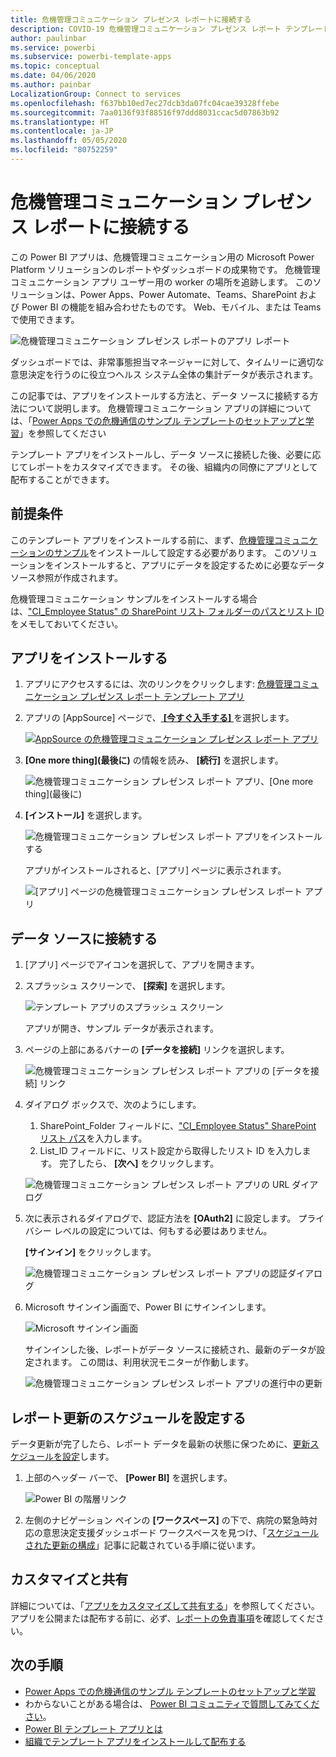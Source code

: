 ```yaml
---
title: 危機管理コミュニケーション プレゼンス レポートに接続する
description: COVID-19 危機管理コミュニケーション プレゼンス レポート テンプレート アプリを取得してインストールする方法、およびデータに接続する方法
author: paulinbar
ms.service: powerbi
ms.subservice: powerbi-template-apps
ms.topic: conceptual
ms.date: 04/06/2020
ms.author: painbar
LocalizationGroup: Connect to services
ms.openlocfilehash: f637bb10ed7ec27dcb3da07fc04cae39328ffebe
ms.sourcegitcommit: 7aa0136f93f88516f97ddd8031ccac5d07863b92
ms.translationtype: HT
ms.contentlocale: ja-JP
ms.lasthandoff: 05/05/2020
ms.locfileid: "80752259"
---
```

# <a name="connect-to-the-crisis-communication-presence-report"></a>危機管理コミュニケーション プレゼンス レポートに接続する

この Power BI アプリは、危機管理コミュニケーション用の Microsoft Power Platform ソリューションのレポートやダッシュボードの成果物です。 危機管理コミュニケーション アプリ ユーザー用の worker の場所を追跡します。 このソリューションは、Power Apps、Power Automate、Teams、SharePoint および Power BI の機能を組み合わせたものです。 Web、モバイル、または Teams で使用できます。

![危機管理コミュニケーション プレゼンス レポートのアプリ レポート](media/service-connect-to-crisis-communication-presence-report/service-crisis-communication-presence-report.png)

ダッシュボードでは、非常事態担当マネージャーに対して、タイムリーに適切な意思決定を行うのに役立つヘルス システム全体の集計データが表示されます。

この記事では、アプリをインストールする方法と、データ ソースに接続する方法について説明します。 危機管理コミュニケーション アプリの詳細については、「[Power Apps での危機通信のサンプル テンプレートのセットアップと学習](https://docs.microsoft.com/powerapps/maker/canvas-apps/sample-crisis-communication-app)」を参照してください

テンプレート アプリをインストールし、データ ソースに接続した後、必要に応じてレポートをカスタマイズできます。 その後、組織内の同僚にアプリとして配布することができます。

## <a name="prerequisites"></a>前提条件

このテンプレート アプリをインストールする前に、まず、[危機管理コミュニケーションのサンプル](https://docs.microsoft.com/powerapps/maker/canvas-apps/sample-crisis-communication-app)をインストールして設定する必要があります。 このソリューションをインストールすると、アプリにデータを設定するために必要なデータソース参照が作成されます。

危機管理コミュニケーション サンプルをインストールする場合は、["CI_Employee Status" の SharePoint リスト フォルダーのパスとリスト ID](https://docs.microsoft.com/powerapps/maker/canvas-apps/sample-crisis-communication-app#monitor-office-absences-with-power-bi) をメモしておいてください。

## <a name="install-the-app"></a>アプリをインストールする

1. アプリにアクセスするには、次のリンクをクリックします: [危機管理コミュニケーション プレゼンス レポート テンプレート アプリ](https://appsource.microsoft.com/en-us/product/power-bi/pbi-contentpacks.crisiscomms)

1. アプリの [AppSource] ページで、[ **[今すぐ入手する]** ](https://appsource.microsoft.com/en-us/product/power-bi/pbi-contentpacks.crisiscomms) を選択します。

    [![AppSource の危機管理コミュニケーション プレゼンス レポート アプリ](media/service-connect-to-crisis-communication-presence-report/service-crisis-communication-presence-report-app-appsource-get-it-now.png)](https://appsource.microsoft.com/en-us/product/power-bi/pbi-contentpacks.crisiscomms)

1. **[One more thing]\(最後に\)** の情報を読み、 **[続行]** を選択します。

    ![危機管理コミュニケーション プレゼンス レポート アプリ、[One more thing]\(最後に\)](media/service-connect-to-crisis-communication-presence-report/service-crisis-communication-presence-report-1-more-thing.png)

1. **[インストール]** を選択します。 

    ![危機管理コミュニケーション プレゼンス レポート アプリをインストールする](media/service-connect-to-crisis-communication-presence-report/service-crisis-communication-presence-report-select-install.png)

    アプリがインストールされると、[アプリ] ページに表示されます。

   ![[アプリ] ページの危機管理コミュニケーション プレゼンス レポート アプリ](media/service-connect-to-crisis-communication-presence-report/service-crisis-communication-presence-report-app-apps-page-icon.png)

## <a name="connect-to-data-sources"></a>データ ソースに接続する

1. [アプリ] ページでアイコンを選択して、アプリを開きます。

1. スプラッシュ スクリーンで、 **[探索]** を選択します。

   ![テンプレート アプリのスプラッシュ スクリーン](media/service-connect-to-crisis-communication-presence-report/service-crisis-communication-presence-report-app-splash-screen.png)

   アプリが開き、サンプル データが表示されます。

1. ページの上部にあるバナーの **[データを接続]** リンクを選択します。

   ![危機管理コミュニケーション プレゼンス レポート アプリの [データを接続] リンク](media/service-connect-to-crisis-communication-presence-report/service-crisis-communication-presence-report-app-connect-data.png)

1. ダイアログ ボックスで、次のようにします。
   1. SharePoint_Folder フィールドに、["CI_Employee Status" SharePoint リスト パス](https://docs.microsoft.com/powerapps/maker/canvas-apps/sample-crisis-communication-app#monitor-office-absences-with-power-bi)を入力します。
   1. List_ID フィールドに、リスト設定から取得したリスト ID を入力します。 完了したら、 **[次へ]** をクリックします。

   ![危機管理コミュニケーション プレゼンス レポート アプリの URL ダイアログ](media/service-connect-to-crisis-communication-presence-report/service-crisis-communication-presence-report-app-url-dialog.png)

1. 次に表示されるダイアログで、認証方法を **[OAuth2]** に設定します。 プライバシー レベルの設定については、何もする必要はありません。

   **[サインイン]** をクリックします。

   ![危機管理コミュニケーション プレゼンス レポート アプリの認証ダイアログ](media/service-connect-to-crisis-communication-presence-report/service-crisis-communication-presence-report-app-authentication-dialog.png)

1. Microsoft サインイン画面で、Power BI にサインインします。

   ![Microsoft サインイン画面](media/service-connect-to-crisis-communication-presence-report/service-crisis-communication-presence-report-app-microsoft-login.png)

   サインインした後、レポートがデータ ソースに接続され、最新のデータが設定されます。 この間は、利用状況モニターが作動します。

   ![危機管理コミュニケーション プレゼンス レポート アプリの進行中の更新](media/service-connect-to-crisis-communication-presence-report/service-crisis-communication-presence-report-app-refresh-monitor.png)

## <a name="schedule-report-refresh"></a>レポート更新のスケジュールを設定する

データ更新が完了したら、レポート データを最新の状態に保つために、[更新スケジュールを設定](../refresh-scheduled-refresh.md)します。

1. 上部のヘッダー バーで、 **[Power BI]** を選択します。

   ![Power BI の階層リンク](media/service-connect-to-crisis-communication-presence-report/service-crisis-communication-presence-report-app-powerbi-breadcrumb.png)

1. 左側のナビゲーション ペインの **[ワークスペース]** の下で、病院の緊急時対応の意思決定支援ダッシュボード ワークスペースを見つけ、「[スケジュールされた更新の構成](../refresh-scheduled-refresh.md)」記事に記載されている手順に従います。

## <a name="customize-and-share"></a>カスタマイズと共有

詳細については、「[アプリをカスタマイズして共有する](../service-template-apps-install-distribute.md#customize-and-share-the-app)」を参照してください。 アプリを公開または配布する前に、必ず、[レポートの免責事項](../create-reports/sample-covid-19-us.md#disclaimers)を確認してください。

## <a name="next-steps"></a>次の手順
* [Power Apps での危機通信のサンプル テンプレートのセットアップと学習](https://docs.microsoft.com/powerapps/maker/canvas-apps/sample-crisis-communication-app)
* わからないことがある場合は、 [Power BI コミュニティで質問してみてください](https://community.powerbi.com/)。
* [Power BI テンプレート アプリとは](../service-template-apps-overview.md)
* [組織でテンプレート アプリをインストールして配布する](../service-template-apps-install-distribute.md)
